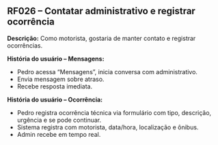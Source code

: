## RF026 – Contatar administrativo e registrar ocorrência
**Descrição:** Como motorista, gostaria de manter contato e registrar ocorrências.

**História do usuário – Mensagens:**
- Pedro acessa “Mensagens”, inicia conversa com administrativo.
- Envia mensagem sobre atraso.
- Recebe resposta imediata.

**História do usuário – Ocorrência:**
- Pedro registra ocorrência técnica via formulário com tipo, descrição, urgência e se pode continuar.
- Sistema registra com motorista, data/hora, localização e ônibus.
- Admin recebe em tempo real.
